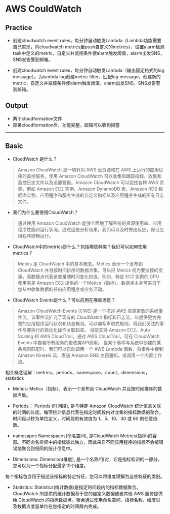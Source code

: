 # AWS CouldWatch

## Practice

- 创建cloudwatch event rules，每分钟自动触发Lambda（Lambda功能需要自己实现，向cloudwatch metrics里push自定义的metrics），设置alarm检测task中定义的metric，自定义并监控条件使alarm触发阈值，alarm出发SNS，SNS发告警到邮箱。

- 创建cloudwatch event rules，每分钟自动触发Lambda（输出固定格式的log message）。为lambda log创建metric filter，匹配log message，创建新的metric，自定义并监控条件使alarm触发阈值，alarm出发SNS，SNS发告警到邮箱。

## Output

- 两个cloudformation文件
- 部署cloudformation后，功能完整，邮箱可以收到报警

-----

## Basic

- CloudWatch 是什么？

> Amazon CloudWatch 是一项针对 AWS 云资源和在 AWS 上运行的应用程序的监控服务。使用 Amazon CloudWatch 可以收集和跟踪指标、收集和监控日志文件以及设置警报。Amazon CloudWatch 可以监控各种 AWS 资源，例如 Amazon EC2 实例、Amazon DynamoDB 表、Amazon RDS 数据库实例、应用程序和服务生成的自定义指标以及应用程序生成的所有日志文件。

- 我们为什么要使用CloudWatch？

> 通过使用 Amazon CloudWatch 能够全面地了解系统的资源使用率、应用程序性能和运行状况。通过这些分析结果，我们可以及时做出反应，保证应用程序顺畅运行。

- CloudWatch中的metrics是什么？包括哪些种类？我们可以如何使用metrics？

> Metics 是 CloudWatch 中的基本概念。Metics 表示一个发布到 CloudWatch 并且按时间排序的数据点集。可以把 Metics 视为要监控的变量，而数据点代表该变量随时间变化的值。例如，特定 EC2 实例的 CPU 使用率是 Amazon EC2 提供的一个Metics（指标）。数据点本身可来自于您从中收集数据的任何应用程序或业务活动。

- CloudWatch Events是什么？可以应用在哪些场景？

> Amazon CloudWatch Events (CWE) 是一个描述 AWS 资源更改的系统事件流。该事件流扩充了现有的 CloudWatch 指标和日志流，以提供更为完整的应用程序运行状况和状态概况。可以编写声明式规则，将我们关注的事件与要执行的自动化操作关联起来。
> 目前支持 Amazon EC2、Auto Scaling 和 AWS CloudTrail。通过 AWS CloudTrail，可在 CloudWatch Events 中查看所有服务的更改类API调用。
> 当某个事件与系统中创建的某条规则匹配时，我们可以自动调用一个 AWS Lambda 函数、将事件中继到 Amazon Kinesis 流、发送 Amazon SNS 主题通知，或调用一个内置工作流。

相关概念理解：metrics，periods，namespace，count，dimensions，statistics

- Metics: Metics（指标），表示一个发布到 CloudWatch 并且按时间排序的数据点集。

- Periods： Periods (时间段), 是与特定 Amazon CloudWatch 统计信息关联的时间的长度。每项统计信息代表在指定时间段内对收集的指标数据的聚合。时间段以秒为单位定义，时间段的有效值为 1、5、10、30 或 60 的任意倍数。

- namesapce  Namespaces(命名空间), 是CloudWatch Metrics(指标)的容器。不同命名空间中的指标彼此独立，因此来自不同应用程序的指标不会被错误地聚合到相同的统计信息中。

- Dimensions: Dimension(维度), 是一个名称/值对，它是指标标识的一部分。您可以为一个指标分配最多10个维度。

每个指标包含用于描述该指标的特定特征，您可以将维度理解为这些特征的类别。

- Statistics: Statistics(统计数据)是指定时间段内的指标数据聚合。CloudWatch 所提供的统计数据基于您的自定义数据或者其他 AWS 服务提供给 CloudWatch 的指标数据点。聚合通过使用命名空间、指标名称、维度以及数据点度量单位在您指定的时间段内完成。
